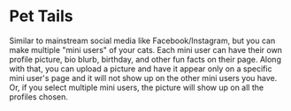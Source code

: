 # Pet Tails

<p>Similar to mainstream social media like Facebook/Instagram, but you can make multiple "mini users" of your cats. Each mini user can have their own profile picture, bio blurb, birthday, and other fun facts on their page. Along with that, you can upload a picture and have it appear only on a specific mini user's page and it will not show up on the other mini users you have. Or, if you select multiple mini users, the picture will show up on all the profiles chosen.</p>
